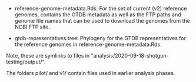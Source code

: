 * reference-genome-metadata.Rds: For the set of current (v2) reference genomes,
  contains the GTDB metadata as well as the FTP paths and genome file names
  that can be used to download the genomes from the NCBI FTP site.

* gtdb-representatives.tree: Phylogeny for the GTDB representatives for the
  reference genomes in reference-genome-metadata.Rds.

Note, these are symlinks to files in
"analysis/2020-09-18-shotgun-testing/output/".

The folders pilot/ and v1/ contain files used in earlier analysis phases.

